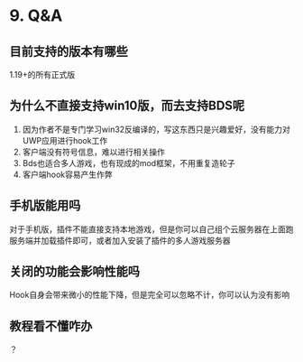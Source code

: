 # 9. Q&A

## 目前支持的版本有哪些

1.19+的所有正式版

## 为什么不直接支持win10版，而去支持BDS呢
1. 因为作者不是专门学习win32反编译的，写这东西只是兴趣爱好，没有能力对UWP应用进行hook工作
2. 客户端没有符号信息，难以进行相关操作
3. Bds也适合多人游戏，也有现成的mod框架，不用重复造轮子
4. 客户端hook容易产生作弊

## 手机版能用吗
对于手机版，插件不能直接支持本地游戏，但是你可以自己组个云服务器在上面跑服务端并加载插件即可，或者加入安装了插件的多人游戏服务器

## 关闭的功能会影响性能吗

Hook自身会带来微小的性能下降，但是完全可以忽略不计，你可以认为没有影响

## 教程看不懂咋办
？
